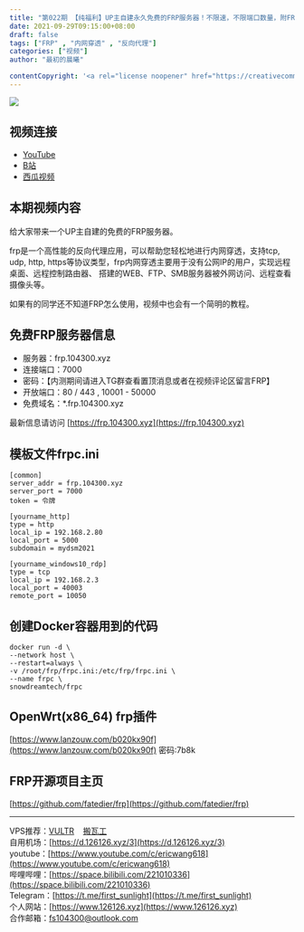 ```yaml
---
title: "第022期 【纯福利】UP主自建永久免费的FRP服务器！不限速，不限端口数量，附FRP内网穿透简明教程"
date: 2021-09-29T09:15:00+08:00
draft: false
tags: ["FRP" , "内网穿透" , "反向代理"]
categories: ["视频"]
author: "最初的晨曦"

contentCopyright: '<a rel="license noopener" href="https://creativecommons.org/licenses/by-nc-sa/4.0/deed.zh" target="_blank">本文章采用 CC BY-NC-SA 4.0 许可协议</a>'
---
```


![](../../images/022/0.jpg)
	
## 视频连接
- [YouTube](https://www.youtube.com/watch?v=oqYnepm4jIQ)
- [B站](https://www.bilibili.com/video/BV1Th411H7WK/)
- [西瓜视频](https://www.ixigua.com/7013520345546097160)

## 本期视频内容

给大家带来一个UP主自建的免费的FRP服务器。

frp是一个高性能的反向代理应用，可以帮助您轻松地进行内网穿透，支持tcp, udp, http, https等协议类型，frp内网穿透主要用于没有公网IP的用户，实现远程桌面、远程控制路由器、 搭建的WEB、FTP、SMB服务器被外网访问、远程查看摄像头等。

如果有的同学还不知道FRP怎么使用，视频中也会有一个简明的教程。

## 免费FRP服务器信息

- 服务器：frp.104300.xyz
- 连接端口：7000
- 密码：【内测期间请进入TG群查看置顶消息或者在视频评论区留言FRP】
- 开放端口：80 / 443 , 10001 - 50000
- 免费域名：*.frp.104300.xyz

最新信息请访问 [https://frp.104300.xyz](https://frp.104300.xyz)

## 模板文件frpc.ini

```
[common]
server_addr = frp.104300.xyz
server_port = 7000
token = 令牌

[yourname_http]
type = http
local_ip = 192.168.2.80
local_port = 5000
subdomain = mydsm2021

[yourname_windows10_rdp]
type = tcp
local_ip = 192.168.2.3
local_port = 40003
remote_port = 10050
```

## 创建Docker容器用到的代码

```
docker run -d \
--network host \
--restart=always \
-v /root/frp/frpc.ini:/etc/frp/frpc.ini \
--name frpc \
snowdreamtech/frpc
```

## OpenWrt(x86_64) frp插件

[https://www.lanzouw.com/b020kx90f](https://www.lanzouw.com/b020kx90f)   密码:7b8k 

## FRP开源项目主页

[https://github.com/fatedier/frp](https://github.com/fatedier/frp)

---

VPS推荐：[VULTR](https://www.vultr.com/?ref=9742814)&nbsp;&nbsp;&nbsp;&nbsp;[搬瓦工](https://bwh81.net/aff.php?aff=73687)  
自用机场：[https://d.126126.xyz/3](https://d.126126.xyz/3)  
youtube：[https://www.youtube.com/c/ericwang618](https://www.youtube.com/c/ericwang618)  
哔哩哔哩：[https://space.bilibili.com/221010336](https://space.bilibili.com/221010336)  
Telegram：[https://t.me/first_sunlight](https://t.me/first_sunlight)  
个人网站：[https://www.126126.xyz](https://www.126126.xyz)  
合作邮箱：fs104300@outlook.com